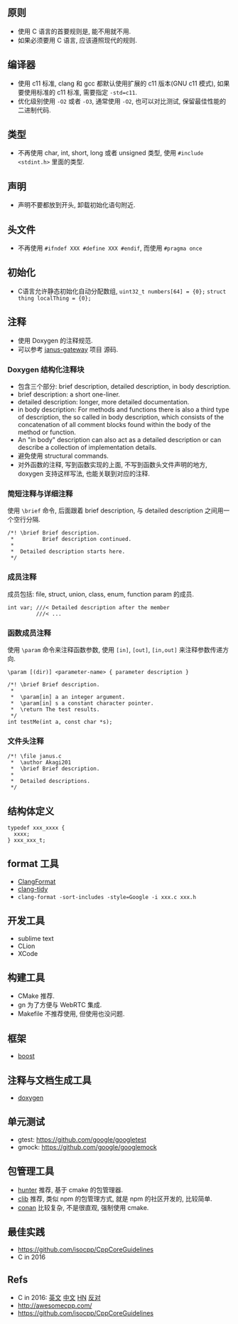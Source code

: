 ## 原则
* 使用 C 语言的首要规则是, 能不用就不用.
* 如果必须要用 C 语言, 应该遵照现代的规则.

## 编译器
* 使用 c11 标准, clang 和 gcc 都默认使用扩展的 c11 版本(GNU c11 模式), 如果要使用标准的 c11 标准, 需要指定 `-std=c11`.
* 优化级别使用 `-O2` 或者 `-O3`, 通常使用 `-O2`, 也可以对比测试, 保留最佳性能的二进制代码.

## 类型
* 不再使用 char, int, short, long 或者 unsigned 类型, 使用 `#include <stdint.h>` 里面的类型.

## 声明
* 声明不要都放到开头, 卸载初始化语句附近.

## 头文件
* 不再使用 `#ifndef XXX #define XXX #endif`, 而使用 `#pragma once`

## 初始化
* C语言允许静态初始化自动分配数组, `uint32_t numbers[64] = {0};`  `struct thing localThing = {0};`

## 注释

* 使用 Doxygen 的注释规范.
* 可以参考 [janus-gateway](https://github.com/meetecho/janus-gateway) 项目 源码.

### Doxygen 结构化注释块
* 包含三个部分: brief description, detailed description, in body description.
* brief description: a short one-liner.
* detailed description: longer, more detailed documentation.
* in body description: For methods and functions there is also a third type of description, the so called in body description, which consists of the concatenation of all comment blocks found within the body of the method or function.
* An "in body" description can also act as a detailed description or can describe a collection of implementation details.
* 避免使用 structural commands.
* 对外函数的注释, 写到函数实现的上面, 不写到函数头文件声明的地方, doxygen 支持这样写法, 也能关联到对应的注释.

### 简短注释与详细注释

使用 `\brief` 命令, 后面跟着 brief description, 与 detailed description 之间用一个空行分隔.

```
/*! \brief Brief description.
 *         Brief description continued.
 *
 *  Detailed description starts here.
 */
```

### 成员注释

成员包括: file, struct, union, class, enum, function param 的成员.

```
int var; ///< Detailed description after the member
         ///< ...
```

### 函数成员注释

使用 `\param` 命令来注释函数参数, 使用 `[in]`, `[out]`, 
`[in,out]` 来注释参数传递方向.

```
\param [(dir)] <parameter-name> { parameter description }
```

```
/*! \brief Brief description.
 *
 *  \param[in] a an integer argument.
 *  \param[in] s a constant character pointer.
 *  \return The test results.
 */
int testMe(int a, const char *s);
```

### 文件头注释

```
/*! \file janus.c
 *  \author Akagi201
 *  \brief Brief description.
 *
 *  Detailed descriptions.
 */
```

## 结构体定义

```
typedef xxx_xxxx {
  xxxx;
} xxx_xxx_t;
```

## format 工具
* [ClangFormat](http://clang.llvm.org/docs/ClangFormat.html)
* [clang-tidy](http://clang.llvm.org/extra/clang-tidy/)
* `clang-format -sort-includes -style=Google -i xxx.c xxx.h`

## 开发工具
* sublime text
* CLion
* XCode

## 构建工具
* CMake 推荐.
* gn 为了方便与 WebRTC 集成.
* Makefile 不推荐使用, 但使用也没问题.

## 框架
* [boost](http://www.boost.org/)

## 注释与文档生成工具
* [doxygen](http://www.stack.nl/~dimitri/doxygen/)

## 单元测试
* gtest: <https://github.com/google/googletest>
* gmock: <https://github.com/google/googlemock>

## 包管理工具
* [hunter](https://github.com/ruslo/hunter) 推荐, 基于 cmake 的包管理器.
* [clib](https://github.com/clibs/clib) 推荐, 类似 npm 的包管理方式, 就是 npm 的社区开发的, 比较简单.
* [conan](https://conan.io/) 比较复杂, 不是很直观, 强制使用 cmake.

## 最佳实践
* <https://github.com/isocpp/CppCoreGuidelines>
* C in 2016

## Refs
* C in 2016: [英文](https://matt.sh/howto-c) [中文](http://www.infoq.com/cn/articles/c-language-2016) [HN](https://news.ycombinator.com/item?id=10864176) [反对](https://github.com/Keith-S-Thompson/how-to-c-response)
* <http://awesomecpp.com/>
* <https://github.com/isocpp/CppCoreGuidelines>
